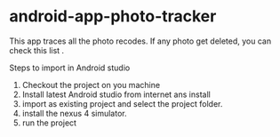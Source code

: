 # android-app-photo-tracker
This app traces all the photo recodes. If any photo get deleted, you can check this list .


Steps to import in Android studio

1. Checkout the project on you machine
2. Install latest Android studio from internet ans install
3. import as existing project and select the project folder.
4. install the nexus 4 simulator.
5. run the project
